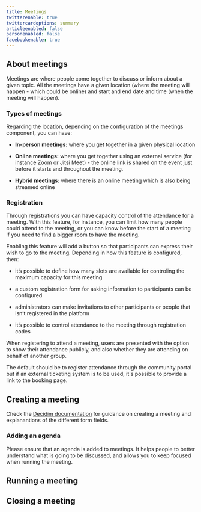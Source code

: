 ```yaml
---
title: Meetings
twitterenable: true
twittercardoptions: summary
articleenabled: false
personenabled: false
facebookenable: true
---
```


## About meetings

Meetings are where people come together to discuss or inform about a given topic. All the meetings have a given location (where the meeting will happen - which could be online) and start and end date and time (when the meeting will happen).

### Types of meetings

Regarding the location, depending on the configuration of the meetings component, you can have:

* **In-person meetings:** where you get together in a given physical location

* **Online meetings:** where you get together using an external service (for instance Zoom or Jitsi Meet) - the online link is shared on the event just before it starts and throughout the meeting.

* **Hybrid meetings:** where there is an online meeting which is also being streamed online

### Registration

Through registrations you can have capacity control of the attendance for a meeting. With this feature, for instance, you can limit how many people could attend to the meeting, or you can know before the start of a meeting if you need to find a bigger room to have the meeting.

Enabling this feature will add a button so that participants can express their wish to go to the meeting. Depending in how this feature is configured, then:

* it’s possible to define how many slots are available for controling the maximum capacity for this meeting

* a custom registration form for asking information to participants can be configured

* administrators can make invitations to other participants or people that isn’t registered in the platform

* it’s possible to control attendance to the meeting through registration codes

When registering to attend a meeting, users are presented with the option to show their attendance publicly, and also whether they are attending on behalf of another group.



The default should be to register attendance through the community portal but if an external ticketing system is to be used, it's possible to provide a link to the booking page.

## Creating a meeting

Check the [Decidim documentation](https://docs.decidim.org/en/develop/admin/components/meetings.html#_create_a_new_meeting) for guidance on creating a meeting and explanantions of the different form fields.

### Adding an agenda

Please ensure that an agenda is added to meetings. It helps people to better understand what is going to be discussed, and allows you to keep focused when running the meeting.

## Running a meeting 

## Closing a meeting
